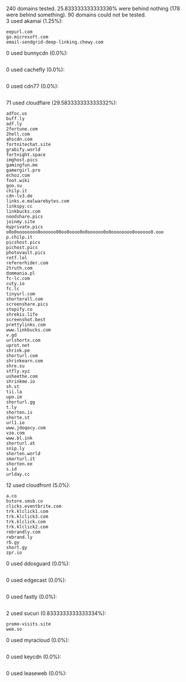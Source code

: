 240 domains tested. 25.833333333333336% were behind nothing (178 were behind something). 90 domains could not be tested.<br>
3 used akamai (1.25%):
```
eepurl.com
go.microsoft.com
email-sendgrid-deep-linking.chewy.com
```

0 used bunnycdn (0.0%):
```

```

0 used cachefly (0.0%):
```

```

0 used cdn77 (0.0%):
```

```

71 used cloudflare (29.583333333333332%):
```
adfoc.us
buff.ly
adf.ly
2fortune.com
2hell.com
ahscdn.com
fortnitechat.site
grabify.world
fortnight.space
imghost.pics
gamingfun.me
gamergirl.pro
echoz.com
foot.wiki
goo.su
chilp.it
cdn-lv3.de
links.e.malwarebytes.com
linkspy.cc
linkbucks.com
noodshare.pics
joinmy.site
myprivate.pics
o0o0oooooooo0oooooo00oo0oooo0o0oooooo0o0oooooooo0oooooo0.ooo
p.chilp.it
picshost.pics
pichost.pics
photovault.pics
rotf.lol
refererhider.com
2truth.com
dommania.pl
fc-lc.com
cuty.io
fc.lc
tinyurl.com
shorterall.com
screenshare.pics
stopify.co
shrekis.life
screenshot.best
prettylinks.com
www.linkbucks.com
v.gd
urlshortx.com
uprot.net
shrink.pe
shorturl.com
shrinkearn.com
shre.su
stfly.xyz
usheethe.com
shrinkme.io
sh.st
tii.la
upo.im
shorturl.gg
t.ly
shorten.is
shorte.st
url1.io
www.jdoqocy.com
vze.com
www.bl.ink
shorturl.at
snip.ly
shorten.world
smarturl.it
shorten.ee
s.id
urlday.cc
```

12 used cloudfront (5.0%):
```
a.co
bstore.smsb.co
clicks.eventbrite.com
trk.klclick1.com
trk.klclick3.com
trk.klclick.com
trk.klclick2.com
rebrandly.com
rebrand.ly
rb.gy
short.gy
zpr.io
```

0 used ddosguard (0.0%):
```

```

0 used edgecast (0.0%):
```

```

0 used fastly (0.0%):
```

```

2 used sucuri (0.8333333333333334%):
```
promo-visits.site
wee.so
```

0 used myracloud (0.0%):
```

```

0 used keycdn (0.0%):
```

```

0 used leaseweb (0.0%):
```

```
